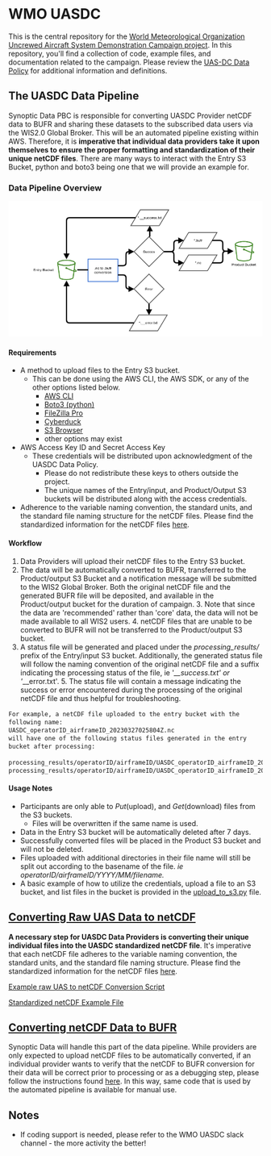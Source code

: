 # WMO UASDC

This is the central repository for
the [World Meteorological Organization Uncrewed Aircraft System Demonstration Campaign project](https://community.wmo.int/en/uas-demonstration).
In this repository, you'll find a collection of code, example files, and documentation related to the campaign.
Please review the [UAS-DC Data Policy](https://community.wmo.int/en/uas-demonstration/data-policy) for additional
information and definitions.

## The UASDC Data Pipeline

Synoptic Data PBC is responsible for converting UASDC Provider netCDF data to BUFR and sharing these datasets to the
subscribed data users via the WIS2.0 Global Broker. This will be an automated pipeline existing within AWS. Therefore,
it is **imperative that individual data providers take it upon themselves to ensure the proper formatting and
standardization of their unique netCDF files**. There are many ways to interact with the Entry S3 Bucket, python and
boto3
being one that we will provide an example for.

### Data Pipeline Overview

![pipeline diagram](uasdc_pipeline_diagram.png)

#### Requirements

* A method to upload files to the Entry S3 bucket.
    * This can be done using the AWS CLI, the AWS SDK, or any of the other options listed below.
        * [AWS CLI](https://aws.amazon.com/cli/)
        * [Boto3 (python)](https://boto3.amazonaws.com/v1/documentation/api/latest/index.html)
        * [FileZilla Pro](https://filezillapro.com/docs/v3/cloud/configure-filezilla-pro-to-connect-to-s3/)
        * [Cyberduck](https://cyberduck.io/)
        * [S3 Browser](https://s3browser.com/)
        * other options may exist
* AWS Access Key ID and Secret Access Key
    * These credentials will be distributed upon acknowledgment of the UASDC Data Policy.
        * Please do not redistribute these keys to others outside the project.
        * The unique names of the Entry/input, and Product/Output S3 buckets will be distributed along with the access
          credentials.
* Adherence to the variable naming convention, the standard units, and the standard file naming structure for the netCDF
  files. Please find the standardized information for the netCDF files [here](raw_uas_to_netCDF/).

#### Workflow

1. Data Providers will upload their netCDF files to the Entry S3 bucket.
2. The data will be automatically converted to BUFR, transferred to the Product/output S3 Bucket and a notification
   message
   will be
   submitted to the WIS2 Global Broker. Both the original netCDF file and the generated BUFR file will be deposited, and
   available in the Product/output bucket for the duration of campaign.
    3. Note that since the data are 'recommended' rather than 'core' data, the data will not be made available to all
       WIS2 users.
    4. netCDF files that are unable to be converted to BUFR will not be transferred to the Product/output S3 bucket.
4. A status file will be generated and placed under the _processing_results/_ prefix of the Entry/input S3 bucket.
   Additionally, the generated status file will follow the naming convention of the original netCDF file and a suffix
   indicating the processing status of the file, 
ie '*__success.txt' or '*__error.txt'.
    5. The status file will contain a message indicating the success or error encountered during the processing of the
       original netCDF file and thus helpful for troubleshooting.

```text
For example, a netCDF file uploaded to the entry bucket with the following name:
UASDC_operatorID_airframeID_20230327025804Z.nc
will have one of the following status files generated in the entry bucket after processing:

processing_results/operatorID/airframeID/UASDC_operatorID_airframeID_20230327025804Z__success.txt
processing_results/operatorID/airframeID/UASDC_operatorID_airframeID_20230327025804Z__error.txt
```

#### Usage Notes

* Participants are only able to _Put_(upload), and _Get_(download) files from the S3 buckets.
    * Files will be overwritten if the same name is used.
* Data in the Entry S3 bucket will be automatically deleted after 7 days.
* Successfully converted files will be placed in the Product S3 bucket and will not be deleted.
* Files uploaded with additional directories in their file name will still be split out according to the basename of the
  file.
  _ie operatorID/airframeID/YYYY/MM/*filename*._
* A basic example of how to utilize the credentials, upload a file to an S3 bucket, and list files in the bucket is
  provided in the [upload_to_s3.py](raw_uas_to_netCDF/upload_to_s3.py) file.

## [Converting Raw UAS Data to netCDF](raw_uas_to_netCDF/)

**A necessary step for UASDC Data Providers is converting their unique individual files into the UASDC standardized
netCDF file**. It's imperative that each netCDF file adheres to the variable naming convention, the standard units, and
the standard file naming structure. Please find the standardized information for the netCDF
files [here](raw_uas_to_netCDF/).

[Example raw UAS to netCDF Conversion Script](raw_uas_to_netCDF/raw_csv_to_netCDF.py)

[Standardized netCDF Example File](nc2bufr/UASDC_operatorID_airframeID_20230327025804Z.nc)

## [Converting netCDF Data to BUFR](nc2bufr)

Synoptic Data will handle this part of the data pipeline. While providers are only expected to upload netCDF files to be
automatically converted, if an individual provider wants to verify that the netCDF to BUFR conversion for their data
will be correct prior to processing or as a
debugging step, please follow the instructions found [here](nc2bufr/). In this way, same code that is used by the
automated pipeline is available for manual use.

## Notes

- If coding support is needed, please refer to the WMO UASDC slack channel - the more activity the better!



